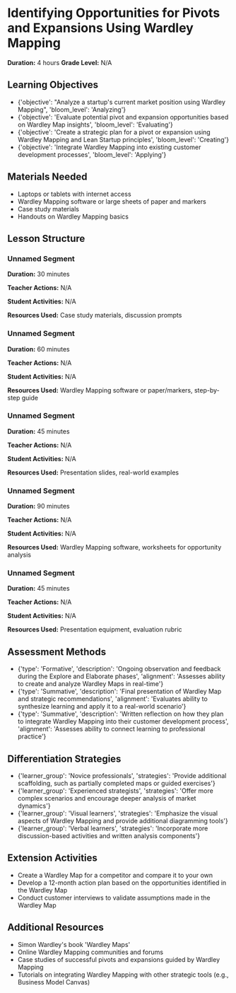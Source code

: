 # Identifying Opportunities for Pivots and Expansions Using Wardley Mapping

**Duration:** 4 hours
**Grade Level:** N/A

## Learning Objectives
- {'objective': "Analyze a startup's current market position using Wardley Mapping", 'bloom_level': 'Analyzing'}
- {'objective': 'Evaluate potential pivot and expansion opportunities based on Wardley Map insights', 'bloom_level': 'Evaluating'}
- {'objective': 'Create a strategic plan for a pivot or expansion using Wardley Mapping and Lean Startup principles', 'bloom_level': 'Creating'}
- {'objective': 'Integrate Wardley Mapping into existing customer development processes', 'bloom_level': 'Applying'}

## Materials Needed
- Laptops or tablets with internet access
- Wardley Mapping software or large sheets of paper and markers
- Case study materials
- Handouts on Wardley Mapping basics

## Lesson Structure
### Unnamed Segment
**Duration:** 30 minutes

**Teacher Actions:** N/A

**Student Activities:** N/A

**Resources Used:** Case study materials, discussion prompts

### Unnamed Segment
**Duration:** 60 minutes

**Teacher Actions:** N/A

**Student Activities:** N/A

**Resources Used:** Wardley Mapping software or paper/markers, step-by-step guide

### Unnamed Segment
**Duration:** 45 minutes

**Teacher Actions:** N/A

**Student Activities:** N/A

**Resources Used:** Presentation slides, real-world examples

### Unnamed Segment
**Duration:** 90 minutes

**Teacher Actions:** N/A

**Student Activities:** N/A

**Resources Used:** Wardley Mapping software, worksheets for opportunity analysis

### Unnamed Segment
**Duration:** 45 minutes

**Teacher Actions:** N/A

**Student Activities:** N/A

**Resources Used:** Presentation equipment, evaluation rubric

## Assessment Methods
- {'type': 'Formative', 'description': 'Ongoing observation and feedback during the Explore and Elaborate phases', 'alignment': 'Assesses ability to create and analyze Wardley Maps in real-time'}
- {'type': 'Summative', 'description': 'Final presentation of Wardley Map and strategic recommendations', 'alignment': 'Evaluates ability to synthesize learning and apply it to a real-world scenario'}
- {'type': 'Summative', 'description': 'Written reflection on how they plan to integrate Wardley Mapping into their customer development process', 'alignment': 'Assesses ability to connect learning to professional practice'}

## Differentiation Strategies
- {'learner_group': 'Novice professionals', 'strategies': 'Provide additional scaffolding, such as partially completed maps or guided exercises'}
- {'learner_group': 'Experienced strategists', 'strategies': 'Offer more complex scenarios and encourage deeper analysis of market dynamics'}
- {'learner_group': 'Visual learners', 'strategies': 'Emphasize the visual aspects of Wardley Mapping and provide additional diagramming tools'}
- {'learner_group': 'Verbal learners', 'strategies': 'Incorporate more discussion-based activities and written analysis components'}

## Extension Activities
- Create a Wardley Map for a competitor and compare it to your own
- Develop a 12-month action plan based on the opportunities identified in the Wardley Map
- Conduct customer interviews to validate assumptions made in the Wardley Map

## Additional Resources
- Simon Wardley's book 'Wardley Maps'
- Online Wardley Mapping communities and forums
- Case studies of successful pivots and expansions guided by Wardley Mapping
- Tutorials on integrating Wardley Mapping with other strategic tools (e.g., Business Model Canvas)
